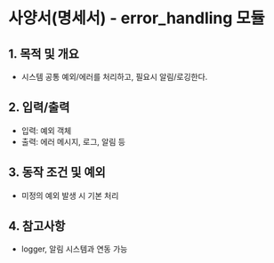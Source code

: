 # 사양서(명세서) - error_handling 모듈

## 1. 목적 및 개요
- 시스템 공통 예외/에러를 처리하고, 필요시 알림/로깅한다.

## 2. 입력/출력
- 입력: 예외 객체
- 출력: 에러 메시지, 로그, 알림 등

## 3. 동작 조건 및 예외
- 미정의 예외 발생 시 기본 처리

## 4. 참고사항
- logger, 알림 시스템과 연동 가능 